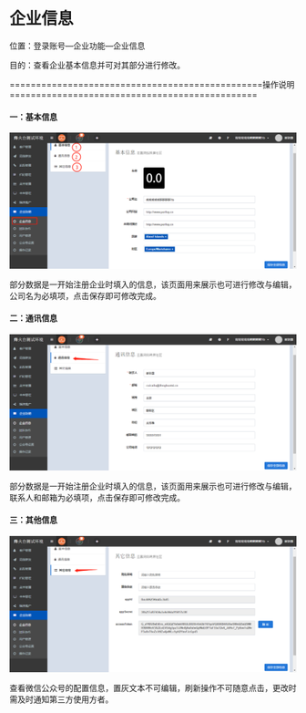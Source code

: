 # 企业信息

位置：登录账号—企业功能—企业信息

目的：查看企业基本信息并可对其部分进行修改。

================================================操作说明===============================================

#### 一：基本信息

![](/assets/jibenxinxi.png)

部分数据是一开始注册企业时填入的信息，该页面用来展示也可进行修改与编辑，公司名为必填项，点击保存即可修改完成。

#### 二：通讯信息

![](/assets/tongxunxinxi.png)

部分数据是一开始注册企业时填入的信息，该页面用来展示也可进行修改与编辑，联系人和邮箱为必填项，点击保存即可修改完成。

#### 三：其他信息

![](/assets/qitaxinxi.png)

查看微信公众号的配置信息，置灰文本不可编辑，刷新操作不可随意点击，更改时需及时通知第三方使用方者。









